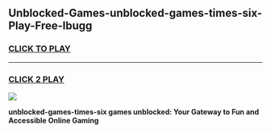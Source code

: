 
## Unblocked-Games-unblocked-games-times-six-Play-Free-lbugg
<h3>
<a href="https://premium76.site?title=unblocked-games-times-six&ref=23A">CLICK TO PLAY</a></h3>
<hr>

<h3>
<a href="https://premium76.site?title=unblocked-games-times-six&ref=23A">CLICK 2 PLAY</a>
  
</h3>

<a href="https://premium76.site?title=unblocked-games-times-six&ref=23A"><img src="https://clearcache.store/games.png"></a>


**unblocked-games-times-six games unblocked: Your Gateway to Fun and Accessible Online Gaming**
